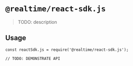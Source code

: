 # `@realtime/react-sdk.js`

> TODO: description

## Usage

```
const reactSdk.js = require('@realtime/react-sdk.js');

// TODO: DEMONSTRATE API
```
